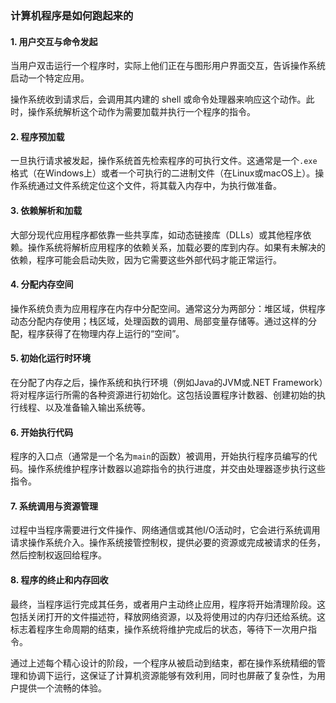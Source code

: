 ### 计算机程序是如何跑起来的

#### 1. 用户交互与命令发起
当用户双击运行一个程序时，实际上他们正在与图形用户界面交互，告诉操作系统启动一个特定应用。

操作系统收到请求后，会调用其内建的 shell 或命令处理器来响应这个动作。此时，操作系统解析这个动作为需要加载并执行一个程序的指令。



#### 2. 程序预加载
一旦执行请求被发起，操作系统首先检索程序的可执行文件。这通常是一个`.exe`格式（在Windows上）或者一个可执行的二进制文件（在Linux或macOS上）。操作系统通过文件系统定位这个文件，将其载入内存中，为执行做准备。

#### 3. 依赖解析和加载
大部分现代应用程序都依靠一些共享库，如动态链接库（DLLs）或其他程序依赖。操作系统将解析应用程序的依赖关系，加载必要的库到内存。如果有未解决的依赖，程序可能会启动失败，因为它需要这些外部代码才能正常运行。

#### 4. 分配内存空间
操作系统负责为应用程序在内存中分配空间。通常这分为两部分：堆区域，供程序动态分配内存使用；栈区域，处理函数的调用、局部变量存储等。通过这样的分配，程序获得了在物理内存上运行的“空间”。

#### 5. 初始化运行时环境
在分配了内存之后，操作系统和执行环境（例如Java的JVM或.NET Framework）将对程序运行所需的各种资源进行初始化。这包括设置程序计数器、创建初始的执行线程、以及准备输入输出系统等。

#### 6. 开始执行代码
程序的入口点（通常是一个名为`main`的函数）被调用，开始执行程序员编写的代码。操作系统维护程序计数器以追踪指令的执行进度，并交由处理器逐步执行这些指令。

#### 7. 系统调用与资源管理
过程中当程序需要进行文件操作、网络通信或其他I/O活动时，它会进行系统调用请求操作系统介入。操作系统接管控制权，提供必要的资源或完成被请求的任务，然后控制权返回给程序。

#### 8. 程序的终止和内存回收
最终，当程序运行完成其任务，或者用户主动终止应用，程序将开始清理阶段。这包括关闭打开的文件描述符，释放网络资源，以及将使用过的内存归还给系统。这标志着程序生命周期的结束，操作系统将维护完成后的状态，等待下一次用户指令。

通过上述每个精心设计的阶段，一个程序从被启动到结束，都在操作系统精细的管理和协调下运行，这保证了计算机资源能够有效利用，同时也屏蔽了复杂性，为用户提供一个流畅的体验。